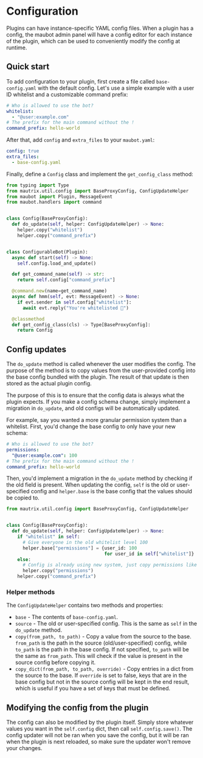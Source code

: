 # Configuration

Plugins can have instance-specific YAML config files. When a plugin has a
config, the maubot admin panel will have a config editor for each instance of
the plugin, which can be used to conveniently modify the config at runtime.

## Quick start

To add configuration to your plugin, first create a file called
`base-config.yaml` with the default config. Let's use a simple example with a
user ID whitelist and a customizable command prefix:

```yaml
# Who is allowed to use the bot?
whitelist:
  - "@user:example.com"
# The prefix for the main command without the !
command_prefix: hello-world
```

After that, add `config` and `extra_files` to your `maubot.yaml`:

```yaml
config: true
extra_files:
  - base-config.yaml
```

Finally, define a `Config` class and implement the `get_config_class` method:

```python
from typing import Type
from mautrix.util.config import BaseProxyConfig, ConfigUpdateHelper
from maubot import Plugin, MessageEvent
from maubot.handlers import command


class Config(BaseProxyConfig):
  def do_update(self, helper: ConfigUpdateHelper) -> None:
    helper.copy("whitelist")
    helper.copy("command_prefix")


class ConfigurableBot(Plugin):
  async def start(self) -> None:
    self.config.load_and_update()

  def get_command_name(self) -> str:
    return self.config["command_prefix"]

  @command.new(name=get_command_name)
  async def hmm(self, evt: MessageEvent) -> None:
    if evt.sender in self.config["whitelist"]:
      await evt.reply("You're whitelisted 🎉")

  @classmethod
  def get_config_class(cls) -> Type[BaseProxyConfig]:
    return Config
```

## Config updates

The `do_update` method is called whenever the user modifies the config. The
purpose of the method is to copy values from the user-provided config into the
base config bundled with the plugin. The result of that update is then stored as
the actual plugin config.

The purpose of this is to ensure that the config data is always what the plugin
expects. If you make a config schema change, simply implement a migration in
`do_update`, and old configs will be automatically updated.

For example, say you wanted a more granular permission system than a whitelist.
First, you'd change the base config to only have your new schema:

```yaml
# Who is allowed to use the bot?
permissions:
  "@user:example.com": 100
# The prefix for the main command without the !
command_prefix: hello-world
```

Then, you'd implement a migration in the `do_update` method by checking if the
old field is present. When updating the config, `self` is the old or
user-specified config and `helper.base` is the base config that the values
should be copied to.

```python
from mautrix.util.config import BaseProxyConfig, ConfigUpdateHelper


class Config(BaseProxyConfig):
  def do_update(self, helper: ConfigUpdateHelper) -> None:
    if "whitelist" in self:
      # Give everyone in the old whitelist level 100
      helper.base["permissions"] = {user_id: 100
                                    for user_id in self["whitelist"]}
    else:
      # Config is already using new system, just copy permissions like usual
      helper.copy("permissions")
    helper.copy("command_prefix")
```

### Helper methods

The `ConfigUpdateHelper` contains two methods and properties:

* `base` - The contents of `base-config.yaml`.
* `source` - The old or user-specified config. This is the same as `self` in
  the `do_update` method.
* `copy(from_path, to_path)` - Copy a value from the source to the
  base. `from_path` is the path in the source (old/user-specified)
  config, while `to_path` is the path in the base config. If not specified,
  `to_path` will be the same as `from_path`. This will check if the value is
  present in the source config before copying it.
* `copy_dict(from_path, to_path, override)` - Copy entries in a dict from the
  source to the base. If `override` is set to false, keys that are in the base
  config but not in the source config will be kept in the end result, which is
  useful if you have a set of keys that must be defined.

## Modifying the config from the plugin

The config can also be modified by the plugin itself. Simply store whatever
values you want in the `self.config` dict, then call `self.config.save()`. The
config updater will not be ran when you save the config, but it will be ran when
the plugin is next reloaded, so make sure the updater won't remove your changes.
